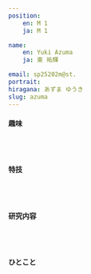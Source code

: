 ```yaml
---
position:
    en: M 1
    ja: M 1

name:
    en: Yuki Azuma
    ja: 東 祐輝

email: sp25202m@st.
portrait: 
hiragana: あずま ゆうき
slug: azuma
---
```


#### 趣味

<br><br>

#### 特技

<br><br>

#### 研究内容

<br><br>

#### ひとこと

<br><br>
